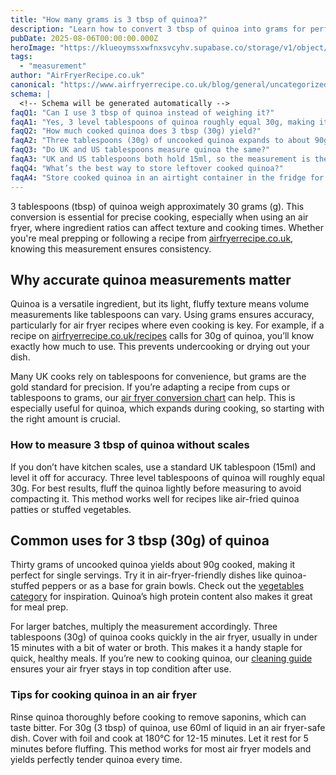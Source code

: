 ```yaml
---
title: "How many grams is 3 tbsp of quinoa?"
description: "Learn how to convert 3 tbsp of quinoa into grams for perfect air fryer meals every time. Includes UK measurements and handy tips."
pubDate: 2025-08-06T00:00:00.000Z
heroImage: "https://klueoymssxwfnxsvcyhv.supabase.co/storage/v1/object/public/Shmucket/how-many-grams-is-3-tbsp-of-quinoa.webp"
tags:
  - "measurement"
author: "AirFryerRecipe.co.uk"
canonical: "https://www.airfryerrecipe.co.uk/blog/general/uncategorized/how-many-grams-is-3-tbsp-of-quinoa"
schema: |
  <!-- Schema will be generated automatically -->
faqQ1: "Can I use 3 tbsp of quinoa instead of weighing it?"
faqA1: "Yes, 3 level tablespoons of quinoa roughly equal 30g, making it a convenient alternative if you don’t have scales. However, for baking or precise recipes, weighing is more accurate. Fluff the quinoa before measuring to avoid compacting it."
faqQ2: "How much cooked quinoa does 3 tbsp (30g) yield?"
faqA2: "Three tablespoons (30g) of uncooked quinoa expands to about 90g when cooked. This is ideal for one serving or as a base for air fryer dishes like stuffed mushrooms or veggie burgers."
faqQ3: "Do UK and US tablespoons measure quinoa the same?"
faqA3: "UK and US tablespoons both hold 15ml, so the measurement is the same. However, always level off the quinoa for accuracy. Compacted or heaped tablespoons can skew the weight."
faqQ4: "What’s the best way to store leftover cooked quinoa?"
faqA4: "Store cooked quinoa in an airtight container in the fridge for up to 3 days. Reheat it in the air fryer at 160°C for 3-4 minutes with a splash of water to restore moisture. It’s great for quick meals."
---
```

<p>3 tablespoons (tbsp) of quinoa weigh approximately 30 grams (g). This conversion is essential for precise cooking, especially when using an air fryer, where ingredient ratios can affect texture and cooking times. Whether you're meal prepping or following a recipe from <a href=https://www.airfryerrecipe.co.uk/>airfryerrecipe.co.uk</a>, knowing this measurement ensures consistency.</p>  

<h2>Why accurate quinoa measurements matter</h2>  
<p>Quinoa is a versatile ingredient, but its light, fluffy texture means volume measurements like tablespoons can vary. Using grams ensures accuracy, particularly for air fryer recipes where even cooking is key. For example, if a recipe on <a href=https://www.airfryerrecipe.co.uk/recipes>airfryerrecipe.co.uk/recipes</a> calls for 30g of quinoa, you’ll know exactly how much to use. This prevents undercooking or drying out your dish.</p>  

<p>Many UK cooks rely on tablespoons for convenience, but grams are the gold standard for precision. If you’re adapting a recipe from cups or tablespoons to grams, our <a href=https://www.airfryerrecipe.co.uk/air-fryer-conversion-chart>air fryer conversion chart</a> can help. This is especially useful for quinoa, which expands during cooking, so starting with the right amount is crucial.</p>  

<h3>How to measure 3 tbsp of quinoa without scales</h3>  
<p>If you don’t have kitchen scales, use a standard UK tablespoon (15ml) and level it off for accuracy. Three level tablespoons of quinoa will roughly equal 30g. For best results, fluff the quinoa lightly before measuring to avoid compacting it. This method works well for recipes like air-fried quinoa patties or stuffed vegetables.</p>  

<h2>Common uses for 3 tbsp (30g) of quinoa</h2>  
<p>Thirty grams of uncooked quinoa yields about 90g cooked, making it perfect for single servings. Try it in air-fryer-friendly dishes like quinoa-stuffed peppers or as a base for grain bowls. Check out the <a href=https://www.airfryerrecipe.co.uk/recipe-category/vegetables>vegetables category</a> for inspiration. Quinoa’s high protein content also makes it great for meal prep.</p>  

<p>For larger batches, multiply the measurement accordingly. Three tablespoons (30g) of quinoa cooks quickly in the air fryer, usually in under 15 minutes with a bit of water or broth. This makes it a handy staple for quick, healthy meals. If you’re new to cooking quinoa, our <a href=https://www.airfryerrecipe.co.uk/air-fryer-cleaner>cleaning guide</a> ensures your air fryer stays in top condition after use.</p>  

<h3>Tips for cooking quinoa in an air fryer</h3>  
<p>Rinse quinoa thoroughly before cooking to remove saponins, which can taste bitter. For 30g (3 tbsp) of quinoa, use 60ml of liquid in an air fryer-safe dish. Cover with foil and cook at 180°C for 12-15 minutes. Let it rest for 5 minutes before fluffing. This method works for most air fryer models and yields perfectly tender quinoa every time.</p>
